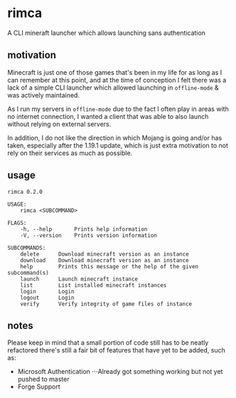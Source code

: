 # rimca
A CLI mineraft launcher which allows launching sans authentication

## motivation
Minecraft is just one of those games that's been in my life for as long as I can remember at this point, and at the time of conception I felt there was a lack of a simple CLI launcher which allowed launching in `offline-mode` & was actively maintained. 

As I run my servers in `offline-mode` due to the fact I often play in areas with no internet connection, I wanted a client that was able to also launch without relying on external servers.

In addition, I do not like the direction in which Mojang is going and/or has taken, especially after the 1.19.1 update, which is just extra motivation to not rely on their services as much as possible.

## usage
```
rimca 0.2.0

USAGE:
    rimca <SUBCOMMAND>

FLAGS:
    -h, --help       Prints help information
    -V, --version    Prints version information

SUBCOMMANDS:
    delete      Download minecraft version as an instance
    download    Download minecraft version as an instance
    help        Prints this message or the help of the given subcommand(s)
    launch      Launch minecraft instance
    list        List installed minecraft instances
    login       Login
    logout      Login
    verify      Verify integrity of game files of instance
```

## notes
Please keep in mind that a small portion of code still has to be neatly refactored there's still a fair bit of features that have yet to be added, such as:
* Microsoft Authentication 
⋅⋅⋅Already got something working but not yet pushed to master
* Forge Support